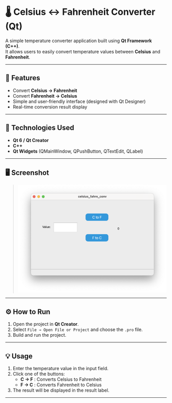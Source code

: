 # 🌡️ Celsius ↔ Fahrenheit Converter (Qt)

A simple temperature converter application built using **Qt Framework (C++)**.  
It allows users to easily convert temperature values between **Celsius** and **Fahrenheit**.

---

## 🚀 Features
- Convert **Celsius → Fahrenheit**  
- Convert **Fahrenheit → Celsius**  
- Simple and user-friendly interface (designed with Qt Designer)  
- Real-time conversion result display  

---

## 🧠 Technologies Used
- **Qt 6 / Qt Creator**  
- **C++**  
- **Qt Widgets** (QMainWindow, QPushButton, QTextEdit, QLabel)

---

## 🖥️ Screenshot  
> ![App Screenshot](sshot.png)

---

## ⚙️ How to Run
1. Open the project in **Qt Creator**.  
2. Select `File → Open File or Project` and choose the `.pro` file.  
3. Build and run the project.  

---

## 💡 Usage
1. Enter the temperature value in the input field.  
2. Click one of the buttons:
   - **C → F** : Converts Celsius to Fahrenheit  
   - **F → C** : Converts Fahrenheit to Celsius  
3. The result will be displayed in the result label.


---


